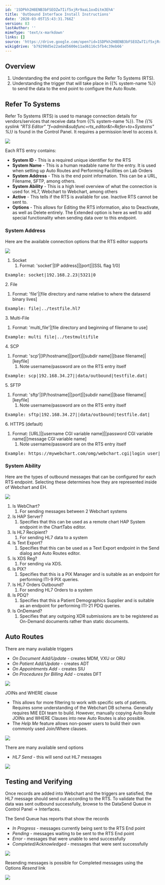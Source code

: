 ```yaml
---
id: '1SDPkh2H8ENB3bFSEOZw7Iif5xjRr9aaL1oxDitm3EhA'
title: 'Outbound Interface Install Instructions'
date: '2020-03-05T15:43:31.766Z'
version: 83
lastAuthor: ''
mimeType: 'text/x-markdown'
links: []
source: 'https://drive.google.com/open?id=1SDPkh2H8ENB3bFSEOZw7Iif5xjRr9aaL1oxDitm3EhA'
wikigdrive: 'b79298d5e22adad5600e11ad6116c5fb4c39eb66'
---
```

## Overview


1. Understanding the end point to configure the Refer To Systems (RTS).
2. Understanding the trigger that will take place in {{% system-name %}} to send the data to the end point to configure the Auto Route.


## Refer To Systems

Refer To Systems (RTS) is used to manage connection details for vendors/services that receive data from {{% system-name %}}. The *{{% syslink "RTS Editor" "f=admin&subfunc=rts_editor&t=Refer+to+Systems" %}}* is found in the Control Panel.  It requires a permission level to access it.

![](../outbound-interface-install-instructions.assets/72d49a4da60ede7e9f94bdf983d46450.png)

Each RTS entry contains: 
* <strong>System ID </strong>- This is a required unique identifier for the RTS
* <strong>System Name</strong> - This is a human readable name for the entry.  It is used when setting up Auto Routes and Performing Facilities on Lab Orders
* <strong>System Address</strong> - This is the end point information. This can be a URL, Filename, SFTP, among others.
* <strong>System Ability</strong> - This is a high level overview of what the connection is used for. HL7, Webchart to Webchart, among others
* <strong>Active</strong> - This tells if the RTS is available for use. Inactive RTS cannot be sent to.
* <strong>Options</strong> - This allows for Editing the RTS information, also to Deactivate, as well as Delete entirely. The Extended option is here as well to add special functionality when sending data over to this endpoint.

### System Address

Here are the available connection options that the RTS editor supports

![](../outbound-interface-install-instructions.assets/723100db4503d34d573ec01166f3921f.png)

1. Socket
   1. Format: 'socket'|[IP address]|[port]|[SSL flag 1/0]
<pre>Example: socket|192.168.2.23|5321|0</pre>2. File
   1. Format: 'file'|[file directory and name relative to where the datasend binary lives]
<pre>Example: file|../testfile.hl7</pre>3. Multi-File
   1. Format: 'multi_file'|[file directory and beginning of filename to use]
<pre>Example: multi_file|../testmultifile</pre>4. SCP
   1. Format: 'scp'|[IP/hostname]|[port]|[subdir name]|[base filename]|[keyfile]
      1. Note username/password are on the RTS entry itself
<pre>Example: scp|192.168.34.27||data/outbound|testfile.dat|</pre>5. SFTP
   1. Format: 'sftp'|[IP/hostname]|[port]|[subdir name]|[base filename]|[keyfile]
      1. Note username/password are on the RTS entry itself
<pre>Example: sftp|192.168.34.27||data/outbound|testfile.dat|</pre>6. HTTPS (default)
   1. Format: [URL]|[username CGI variable name]|[password CGI variable name]|[message CGI variable name]
      1. Note username/password are on the RTS entry itself
<pre>Example: https://mywebchart.com/omg/webchart.cgi|login_user|login_passwd|message</pre>  
### System Ability

Here are the types of outbound messages that can be configured for each RTS endpoint.  Selecting these determines how they are represented inside of Webchart and EH.

![](../outbound-interface-install-instructions.assets/92e9971f0032eafe76fe1f520a8a4a8a.png)

1. Is WebChart?
   1. For sending messages between 2 Webchart systems
2. Is HAP Server?
   1. Specifies that this can be used as a remote chart HAP System endpoint in the ChartTabs editor.
3. Is HL7 Recipient?
   1. For sending HL7 data to a system
4. Is Text Export?
   1. Specifies that this can be used as a Text Export endpoint in the Send dialog and Auto Routes editor.
5. Is XDS Reg?
   1. For sending via XDS.
6. Is PIX?
   1. Specifies that this is a PIX Manager and is suitable as an endpoint for performing ITI-9 PIX queries.
7. Is HL7 Orders Outbound?
   1. For sending HL7 Orders to a system
8. Is PDQ?
   1. Specifies that this a Patient Demographics Supplier and is suitable as an endpoint for performing ITI-21 PDQ queries.
9. Is OnDemand?
   1. Specifies that any outgoing XDR submissions are to be registered as On-Demand documents rather than static documents.


## Auto Routes

There are many available triggers
* <em>On Document Add/Update</em> - creates MDM, VXU or ORU
* <em>On Patient Add/Update</em> - creates ADT
* <em>On Appointments Add</em> - creates SIU
* <em>On Procedures for Billing Add</em> - creates DFT

![](../outbound-interface-install-instructions.assets/8e32d4f5d4eff16fb06c8f84f057ad51.png)


JOINs and WHERE clause
* This allows for more filtering to work with specific sets of patients.  Requires some understanding of the Webchart DB schema.  Generally requires MIE EDI team to build.  However, manually copying Auto Route JOINs and WHERE Clauses into new Auto Routes is also possible.
* The <em>Help Me</em> feature allows non-power users to build their own commonly used Join/Where clauses.

![](../outbound-interface-install-instructions.assets/59a0d8603cce1b3d57bd468474affaf5.png)


There are many available send options
* <em>HL7 Send</em> - this will send out HL7 messages

![](../outbound-interface-install-instructions.assets/c33547588cf502a12090664e7feb0029.png)



## Testing and Verifying

Once records are added into Webchart and the triggers are satisfied, the HL7 message should send out according to the RTS.  To validate that the data was sent outbound successfully, browse to the DataSend Queue in Control Panel -> Interfaces.

The Send Queue has reports that show the records
* <em>In Progress</em> - messages currently being sent to the RTS End point
* <em>Pending</em> - messages waiting to be sent to the RTS End point
* <em>Error</em> - messages that were unable to send successfully
* <em>Completed/Acknowledged</em> - messages that were sent successfully

![](../outbound-interface-install-instructions.assets/3419ef2e1d3141f5c0dd86c3f1216ea1.png)


Resending messages is possible for Completed messages using the Options *Resend* link

![](../outbound-interface-install-instructions.assets/cd194d4525be59d9453a9406d22038ef.png)

